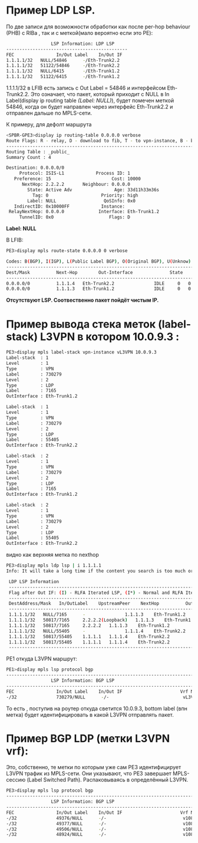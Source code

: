 #  Пример LDP LSP.
По две записи для возможности обработки как после per-hop behaviour (PHB) с RIBа , так и с меткой(мало вероятно если это PE): 

```bash
                 LSP Information: LDP LSP
----------------------------------------------
FEC                In/Out Label    In/Out IF  
1.1.1.1/32   NULL/54846      -/Eth-Trunk2.2    
1.1.1.1/32   51122/54846     -/Eth-Trunk2.2             
1.1.1.1/32   NULL/6415       -/Eth-Trunk1.2  
1.1.1.1/32   51122/6415      -/Eth-Trunk1.2  
```

1.1.1.1/32 в LFIB есть запись с Out Label = 54846 и интерфейсом Eth-Trunk2.2. Это означает, что пакет, который приходит с NULL в In Label(display ip routing table *(Label: NULL)*), будет помечен меткой 54846, когда он будет направлен через интерфейс Eth-Trunk2.2 и отправлен дальше по MPLS-сети.

К примеру, для дефолт маршрута

```bash
<SPBR-GPE3>display ip routing-table 0.0.0.0 verbose 
Route Flags: R - relay, D - download to fib, T - to vpn-instance, B - black hole route
------------------------------------------------------------------------------
Routing Table : _public_
Summary Count : 4

Destination: 0.0.0.0/0           
     Protocol: ISIS-L1            Process ID: 1              
   Preference: 15                       Cost: 10000          
      NextHop: 2.2.2.2       Neighbour: 0.0.0.0
        State: Active Adv                Age: 33d11h33m36s        
          Tag: 0                    Priority: high           
        Label: NULL                  QoSInfo: 0x0           
   IndirectID: 0x10000FF            Instance:                                 
 RelayNextHop: 0.0.0.0             Interface: Eth-Trunk1.2
     TunnelID: 0x0                     Flags: D  
```

**Label: NULL**

В LFIB:
```bash
PE3>display mpls route-state 0.0.0.0 0 verbose

Codes: B(BGP), I(IGP), L(Public Label BGP), O(Original BGP), U(Unknow)
-----------------------------------------------------------------------------------
Dest/Mask          Next-Hop        Out-Interface              State    LSP VRF Type
-----------------------------------------------------------------------------------
0.0.0.0/0          1.1.1.4   Eth-Trunk2.2               IDLE     0   0      I
0.0.0.0/0          1.1.1.3   Eth-Trunk1.2               IDLE     0   0      I
```

**Отсутствуют LSP. Соотвественно пакет пойдёт чистым IP.**


# Пример вывода стека меток (label-stack) L3VPN в котором **10.0.9.3**  :
```bash
PE3>display mpls label-stack vpn-instance vL3VPN 10.0.9.3 
Label-stack  : 1
Level        : 1
Type         : VPN
Label        : 730279
Level        : 2
Type         : LDP
Label        : 7165
OutInterface : Eth-Trunk1.2

Label-stack  : 1
Level        : 1
Type         : VPN
Label        : 730279
Level        : 2
Type         : LDP
Label        : 55405
OutInterface : Eth-Trunk2.2

Label-stack  : 2
Level        : 1
Type         : VPN
Label        : 730279
Level        : 2
Type         : LDP
Label        : 7165
OutInterface : Eth-Trunk1.2

Label-stack  : 2
Level        : 1
Type         : VPN
Label        : 730279
Level        : 2
Type         : LDP
Label        : 55405
OutInterface : Eth-Trunk2.2
```
видно как верхняя метка по nexthop 

```bash
PE3>display mpls ldp lsp | i 1.1.1.1
Info: It will take a long time if the content you search is too much or the string you input is too long, you can press CTRL_C to break.

 LDP LSP Information
 -------------------------------------------------------------------------------
 Flag after Out IF: (I) - RLFA Iterated LSP, (I*) - Normal and RLFA Iterated LSP
 -------------------------------------------------------------------------------
 DestAddress/Mask   In/OutLabel    UpstreamPeer    NextHop          OutInterface
 -------------------------------------------------------------------------------
 1.1.1.1/32   NULL/7165      -               1.1.1.3    Eth-Trunk1.2
 1.1.1.1/32   50817/7165     2.2.2.2(Loopback)   1.1.1.3    Eth-Trunk1.2
 1.1.1.1/32   50817/7165     2.2.2.2   1.1.1.3    Eth-Trunk1.2
 1.1.1.1/32   NULL/55405     -               1.1.1.4    Eth-Trunk2.2
 1.1.1.1/32   50817/55405    1.1.1.1   1.1.1.4    Eth-Trunk2.2
 1.1.1.1/32   50817/55405    1.1.1.1   1.1.1.4    Eth-Trunk2.2
 -------------------------------------------------------------------------------
```

PE1 откуда L3VPN маршрут: 

```bash
PE1>display mpls lsp protocol bgp
-------------------------------------------------------------------------------
                 LSP Information: BGP LSP
-------------------------------------------------------------------------------
FEC                In/Out Label    In/Out IF                      Vrf Name
-/32               730279/NULL      -/-                            vL3VPN
```

То есть , поступив на роутер откуда светится 10.0.9.3, bottom label (впн метка) будет идентифицировать в какой L3VPN отправлять пакет. 

# Пример BGP LDP (метки L3VPN vrf):
Это, собственно, те метки по которым уже сам PE3 идентифицирует L3VPN трафик из MPLS-сети.
Они указывают, что PE3 завершает MPLS-сессию (Label Switched Path). Распаковываясь в определённый L3VPN. 
```bash
PE3>display mpls lsp protocol bgp
-------------------------------------------------------------------------------
                 LSP Information: BGP LSP
-------------------------------------------------------------------------------
FEC                In/Out Label    In/Out IF                      Vrf Name
-/32               49376/NULL      -/-                             v1083
-/32               49377/NULL      -/-                             v1084
-/32               49506/NULL      -/-                             v1085
-/32               48924/NULL      -/-                             v1086

```